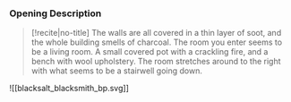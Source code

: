 ### Opening Description
>[!recite|no-title]
>The walls are all covered in a thin layer of soot, and the whole building smells of charcoal. The room you enter seems to be a living room. A small covered pot with a crackling fire, and a bench with wool upholstery. The room stretches around to the right with what seems to be a stairwell going down.

![[blacksalt_blacksmith_bp.svg]]